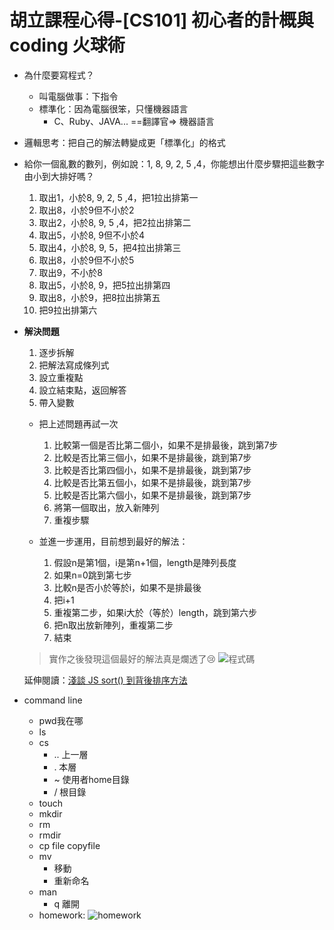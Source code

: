 # 胡立課程心得-[CS101] 初心者的計概與 coding 火球術

* 為什麼要寫程式？
    * 叫電腦做事：下指令
    * 標準化：因為電腦很笨，只懂機器語言
        * C、Ruby、JAVA... ==翻譯官=> 機器語言
* 邏輯思考：把自己的解法轉變成更「標準化」的格式

* 給你一個亂數的數列，例如說：1, 8, 9, 2, 5 ,4，你能想出什麼步驟把這些數字由小到大排好嗎？

    1. 取出1，小於8, 9, 2, 5 ,4，把1拉出排第一
    1. 取出8，小於9但不小於2
    1. 取出2，小於8, 9, 5 ,4，把2拉出排第二
    1. 取出5，小於8, 9但不小於4
    1. 取出4，小於8, 9, 5，把4拉出排第三
    1. 取出8，小於9但不小於5
    1. 取出9，不小於8
    1. 取出5，小於8, 9，把5拉出排第四
    1. 取出8，小於9，把8拉出排第五
    1. 把9拉出排第六

* **解決問題**
    1. 逐步拆解
    1. 把解法寫成條列式
    1. 設立重複點
    1. 設立結束點，返回解答
    1. 帶入變數
    * 把上述問題再試一次
        1. 比較第一個是否比第二個小，如果不是排最後，跳到第7步
        2. 比較是否比第三個小，如果不是排最後，跳到第7步
        3. 比較是否比第四個小，如果不是排最後，跳到第7步
        4. 比較是否比第五個小，如果不是排最後，跳到第7步
        5. 比較是否比第六個小，如果不是排最後，跳到第7步
        6. 將第一個取出，放入新陣列
        7. 重複步驟

    *  並進一步運用，目前想到最好的解法：

        1. 假設n是第1個，i是第n+1個，length是陣列長度
        2. 如果n=0跳到第七步
        3. 比較n是否小於等於i，如果不是排最後
        4. 把i+1
        5. 重複第二步，如果i大於（等於）length，跳到第六步
        6. 把n取出放新陣列，重複第二步
        7. 結束

    > 實作之後發現這個最好的解法真是爛透了:cry:
    ![程式碼](https://i.imgur.com/U5jIi0J.png)

    延伸閱讀：[淺談 JS sort() 到背後排序方法](https://medium.com/@leokao0726/%E6%B7%BA%E8%AB%87-js-sort-%E5%88%B0%E8%83%8C%E5%BE%8C%E6%8E%92%E5%BA%8F%E6%96%B9%E6%B3%95-1035f5b8cde8)
    
* command line
    * pwd我在哪
    * ls
    * cs 
        * .. 上一層
        * . 本層
        * ~ 使用者home目錄
        * / 根目錄
    * touch
    * mkdir
    * rm
    * rmdir
    * cp file copyfile
    * mv
        * 移動
        * 重新命名
    * man
        * q 離開
    * homework:
    ![homework](https://i.imgur.com/EygNoEI.png)
